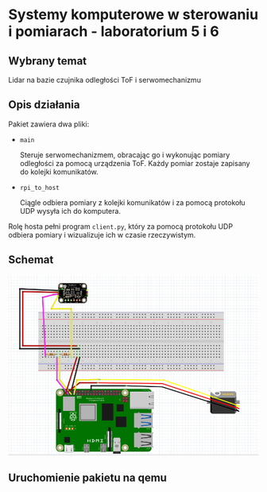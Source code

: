 # Systemy komputerowe w sterowaniu i pomiarach - laboratorium 5 i 6

## Wybrany temat
Lidar na bazie czujnika odległości ToF i serwomechanizmu

## Opis działania

Pakiet zawiera dwa pliki:
- `main`

  Steruje serwomechanizmem, obracając go i wykonując pomiary odległości za pomocą urządzenia ToF. Każdy pomiar zostaje zapisany do kolejki komunikatów.
- `rpi_to_host`

  Ciągle odbiera pomiary z kolejki komunikatów i za pomocą protokołu UDP wysyła ich do komputera.

Rolę hosta pełni program `client.py`, który za pomocą protokołu UDP odbiera pomiary i wizualizuje ich w czasie rzeczywistym.

## Schemat
![Drag Racing](schemat.png)
## Uruchomienie pakietu na qemu